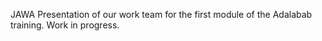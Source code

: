 JAWA
Presentation of our work team for the first module of the Adalabab training.
Work in progress.
